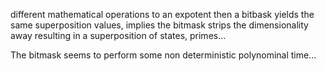 different mathematical operations to an expotent then a bitbask yields the same superposition values, implies the bitmask strips the dimensionality away resulting in a superposition of states, primes...

The bitmask seems to perform some non deterministic polynominal time...
